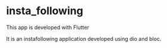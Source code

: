 # insta_following



This app is developed with Flutter

It is an instafollowing application developed using dio and bloc.

